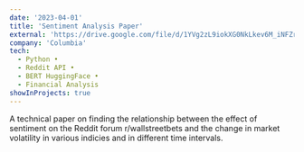 ```yaml
---
date: '2023-04-01'
title: 'Sentiment Analysis Paper'
external: 'https://drive.google.com/file/d/1YVg2zL9iokXG0NkLkev6M_iNFZrYNV4s/view?usp=sharing'
company: 'Columbia'
tech:
  - Python •
  - Reddit API •
  - BERT HuggingFace •
  - Financial Analysis
showInProjects: true
---
```


A technical paper on finding the relationship between the effect of sentiment on the Reddit forum r/wallstreetbets and the change in market volatility in various indicies and in different time intervals.
